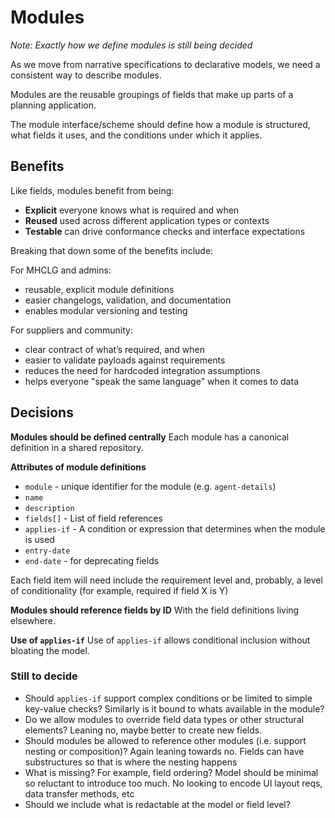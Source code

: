 # Modules

_Note: Exactly how we define modules is still being decided_

As we move from narrative specifications to declarative models, we need a consistent way to describe modules. 

Modules are the reusable groupings of fields that make up parts of a planning application.

The module interface/scheme should define how a module is structured, what fields it uses, and the conditions under which it applies.

## Benefits

Like fields, modules benefit from being:

* **Explicit** everyone knows what is required and when
* **Reused** used across different application types or contexts
* **Testable** can drive conformance checks and interface expectations


Breaking that down some of the benefits include:

For MHCLG and admins:

* reusable, explicit module definitions
* easier changelogs, validation, and documentation
* enables modular versioning and testing

For suppliers and community:

* clear contract of what’s required, and when
* easier to validate payloads against requirements
* reduces the need for hardcoded integration assumptions
* helps everyone "speak the same language" when it comes to data

## Decisions

**Modules should be defined centrally**
Each module has a canonical definition in a shared repository.

**Attributes of module definitions**

* `module` -  unique identifier for the module (e.g. `agent-details`)
* `name`
* `description`
* `fields[]` - List of field references
* `applies-if` - A condition or expression that determines when the module is used
* `entry-date`
* `end-date` - for deprecating fields

Each field item will need include the requirement level and, probably, a level of conditionality (for example, required if field X is Y)

**Modules should reference fields by ID**
With the field definitions living elsewhere.

**Use of `applies-if`**
Use of `applies-if` allows conditional inclusion without bloating the model.

### Still to decide

* Should `applies-if` support complex conditions or be limited to simple key-value checks?
  Similarly is it bound to whats available in the module?
* Do we allow modules to override field data types or other structural elements?
  Leaning no, maybe better to create new fields.
* Should modules be allowed to reference other modules (i.e. support nesting or composition)?
  Again leaning towards no. Fields can have substructures so that is where the nesting happens
* What is missing? For example, field ordering?
  Model should be minimal so reluctant to introduce too much. No looking to encode UI layout reqs, data transfer methods, etc
* Should we include what is redactable at the model or field level?
